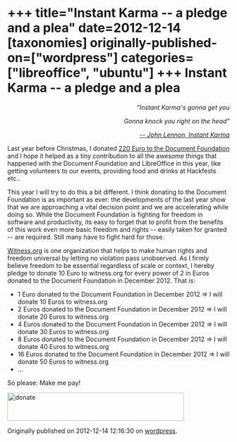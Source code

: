 +++
title="Instant Karma -- a pledge and a plea"
date=2012-12-14
[taxonomies]
originally-published-on=["wordpress"]
categories=["libreoffice", "ubuntu"]
+++
Instant Karma -- a pledge and a plea
====================================

<div style="text-align:right;"><em>"Instant Karma's gonna get you</em></div>
<p style="text-align:right;"><em> Gonna knock you right on the head"</em></p>
<p style="text-align:right;"><em><a href="http://www.youtube.com/watch?v=F3qvosHHcWc">-- John Lennon, Instant Karma</a></em></p>
<p style="text-align:left;">Last year before Christmas, I donated <a href="http://sweetshark.livejournal.com/2011/12/03/">220 Euro to the Document Foundation</a> and I hope it helped as a tiny contribution to all the awesome things that happened with the Document Foundation and LibreOffice in this year, like getting volunteers to our events, providing food and drinks at Hackfests etc..</p>
<p style="text-align:left;">This year I will try to do this a bit different. I think donating to the Document Foundation is as important as ever: the developments of the last year show that we are approaching a vital decision point and we are accelerating while doing so. While the Document Foundation is fighting for freedom in software and productivity, its easy to forget that to profit from the benefits of this work even more basic freedom and rights -- easily taken for granted -- are required. Still many have to fight hard for those.</p>
<p style="text-align:left;"><a href="http://www.witness.org/">Witness.org</a> is one organization that helps to make human rights and freedom universal by letting no violation pass unobserved. As I firmly believe freedom to be essential regardless of scale or context, I hereby pledge to donate 10 Euro to witness.org for every power of 2 in Euros donated to the Document Foundation in December 2012. That is:</p>

<ul>
	<li>1 Euro donated to the Document Foundation in December 2012 =&gt; I will donate 10 Euros to witness.org</li>
	<li>2 Euros donated to the Document Foundation in December 2012 =&gt; I will donate 20 Euros to witness.org</li>
	<li>4 Euros donated to the Document Foundation in December 2012 =&gt; I will donate 30 Euros to witness.org</li>
	<li>8 Euros donated to the Document Foundation in December 2012 =&gt; I will donate 40 Euros to witness.org</li>
	<li>16 Euros donated to the Document Foundation in December 2012 =&gt; I will donate 50 Euros to witness.org</li>
	<li>...</li>
</ul>
So please: Make me pay!

<a href="http://donate.libreoffice.org/"><img class="aligncenter size-full wp-image-310" alt="donate" src="/img/wp/2012/12/libowebsitebannersdonateen400b.png" width="400" height="64" /></a>

Originally published on 2012-12-14 12:16:30 on [wordpress](https://skyfromme.wordpress.com/2012/12/14/instant-karma-a-pledge-and-a-plea/).
